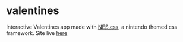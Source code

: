 # valentines

Interactive Valentines app made with [NES.css](https://nostalgic-css.github.io/NES.css/), a nintendo themed css framework. 
Site live [here](https://ilovenatalie.netlify.app/)
